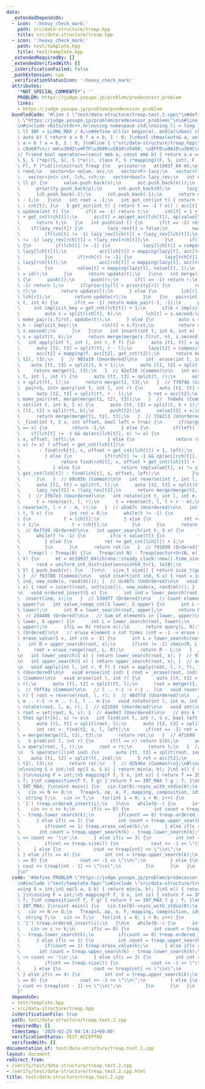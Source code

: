 ```yaml
---
data:
  _extendedDependsOn:
  - icon: ':heavy_check_mark:'
    path: src/data-structure/treap.hpp
    title: src/data-structure/treap.hpp
  - icon: ':heavy_check_mark:'
    path: test/template.hpp
    title: test/template.hpp
  _extendedRequiredBy: []
  _extendedVerifiedWith: []
  _isVerificationFailed: false
  _pathExtension: cpp
  _verificationStatusIcon: ':heavy_check_mark:'
  attributes:
    '*NOT_SPECIAL_COMMENTS*': ''
    PROBLEM: https://judge.yosupo.jp/problem/predecessor_problem
    links:
    - https://judge.yosupo.jp/problem/predecessor_problem
  bundledCode: "#line 1 \"test/data-structure/treap.test.2.cpp\"\n#define PROBLEM\
    \ \"https://judge.yosupo.jp/problem/predecessor_problem\"\n\n#line 1 \"test/template.hpp\"\
    \n#include <bits/stdc++.h>\nusing namespace std;\nusing ll = long long;\nconst\
    \ ll INF = LLONG_MAX / 4;\n#define all(a) begin(a), end(a)\nbool chmin(auto& a,\
    \ auto b) { return a > b ? a = b, 1 : 0; }\nbool chmax(auto& a, auto b) { return\
    \ a < b ? a = b, 1 : 0; }\n#line 1 \"src/data-structure/treap.hpp\"\n// base:\
    \ c8a607\n// mm\u3092\u4F7F\u3046\u5834\u5408, \u8FFD\u8A18\u304C\u5FC5\u8981\n\
    // friend bool operator==(const mm& a, const mm& b) { return a.x == b.x; }\ntemplate<class\
    \ S, S (*op)(S, S), S (*e)(), class F, S (*mapping)(F, S, int), F (*composition)(F,\
    \ F), F (*id)()>\nstruct Treap {\n   private:\n   mt19937_64 mt;\n   uniform_int_distribution<uint64_t>\
    \ rand;\n   vector<S> value, acc;\n   vector<F> lazy;\n   vector<ll> priority;\n\
    \   vector<int> cnt, lch, rch;\n   vector<bool> lazy_rev;\n   int new_node(S v,\
    \ ll p) {\n      value.push_back(v);\n      acc.push_back(e());\n      lazy.push_back(id());\n\
    \      priority.push_back(p);\n      cnt.push_back(0);\n      lazy_rev.push_back(false);\n\
    \      lch.push_back(-1);\n      rch.push_back(-1);\n      return value.size()\
    \ - 1;\n   }\n\n   int root = -1;\n   int get_cnt(int t) { return t == -1 ? 0\
    \ : cnt[t]; }\n   S get_acc(int t) { return t == -1 ? e() : acc[t]; }\n   int\
    \ update(int t) {\n      if(t == -1) return t;\n      cnt[t] = 1 + get_cnt(lch[t])\
    \ + get_cnt(rch[t]);\n      acc[t] = op(get_acc(lch[t]), op(value[t], get_acc(rch[t])));\n\
    \      return t;\n   }\n   int push(int t) {\n      if(t == -1) return t;\n  \
    \    if(lazy_rev[t]) {\n         lazy_rev[t] = false;\n         swap(lch[t], rch[t]);\n\
    \         if(lch[t] != -1) lazy_rev[lch[t]] = !lazy_rev[lch[t]];\n         if(rch[t]\
    \ != -1) lazy_rev[rch[t]] = !lazy_rev[rch[t]];\n      }\n      if(lazy[t] != id())\
    \ {\n         if(lch[t] != -1) {\n            lazy[lch[t]] = composition(lazy[t],\
    \ lazy[lch[t]]);\n            acc[lch[t]] = mapping(lazy[t], acc[lch[t]], get_cnt(lch[t]));\n\
    \         }\n         if(rch[t] != -1) {\n            lazy[rch[t]] = composition(lazy[t],\
    \ lazy[rch[t]]);\n            acc[rch[t]] = mapping(lazy[t], acc[rch[t]], get_cnt(rch[t]));\n\
    \         }\n         value[t] = mapping(lazy[t], value[t], 1);\n         lazy[t]\
    \ = id();\n      }\n      return update(t);\n   }\n\n   int merge(int l, int r)\
    \ {\n      push(l);\n      push(r);\n      if(l == -1) return r;\n      if(r ==\
    \ -1) return l;\n      if(priority[l] > priority[r]) {\n         rch[l] = merge(rch[l],\
    \ r);\n         return update(l);\n      } else {\n         lch[r] = merge(l,\
    \ lch[r]);\n         return update(r);\n      }\n   }\n   pair<int, int> split(int\
    \ t, int k) {\n      if(t == -1) return make_pair(-1, -1);\n      push(t);\n \
    \     int implicit_key = get_cnt(lch[t]) + 1;\n      if(k < implicit_key) {\n\
    \         auto s = split(lch[t], k);\n         lch[t] = s.second;\n         return\
    \ make_pair(s.first, update(t));\n      } else {\n         auto s = split(rch[t],\
    \ k - implicit_key);\n         rch[t] = s.first;\n         return make_pair(update(t),\
    \ s.second);\n      }\n   }\n\n   int insert(int t, int k, int n) {\n      auto\
    \ s = split(t, k);\n      return merge(merge(s.first, n), s.second);\n   }\n\n\
    \   int apply(int t, int l, int r, F f) {\n      auto [t1, tt] = split(t, l);\n\
    \      auto [t2, t3] = split(tt, r - l);\n      lazy[t2] = composition(f, lazy[t2]);\n\
    \      acc[t2] = mapping(f, acc[t2], get_cnt(t2));\n      return merge(merge(t1,\
    \ t2), t3);\n   }  // 905a19 (Unordered)\n\n   int _erase(int t, int k) {\n  \
    \    auto [tt, t3] = split(t, k + 1);\n      auto [t1, t2] = split(tt, k);\n \
    \     return merge(t1, t3);\n   }  // 92ef20 (Common)\n\n   int erase_range(int\
    \ t, int l, int r) {\n      auto [tt, t3] = split(t, r);\n      auto [t1, t2]\
    \ = split(tt, l);\n      return merge(t1, t3);\n   }  // 77074b (Common)\n\n \
    \  pair<S, int> query(int t, int l, int r) {\n      auto [t1, tt] = split(t, l);\n\
    \      auto [t2, t3] = split(tt, r - l);\n      S ret = acc[t2];\n      return\
    \ make_pair(ret, merge(merge(t1, t2), t3));\n   }  //  fe8e6c (Common)\n\n   int\
    \ set(int t, int k, S v) {\n      auto [tt, t3] = split(t, k + 1);\n      auto\
    \ [t1, t2] = split(tt, k);\n      push(t2);\n      value[t2] = v;\n      update(t2);\n\
    \      return merge(merge(t1, t2), t3);\n   }  // 31b211 (Unordered)\n\n   int\
    \ _find(int t, S x, int offset, bool left = true) {\n      if(op(get_acc(t), x)\
    \ == x) {\n         return -1;\n      } else {\n         if(left) {\n        \
    \    if(lch[t] != -1 && op(acc[lch[t]], x) != x) {\n               return find(lch[t],\
    \ x, offset, left);\n            } else {\n               return (op(value[t],\
    \ x) != x) ? offset + get_cnt(lch[t])\n                                      \
    \       : find(rch[t], x, offset + get_cnt(lch[t]) + 1, left);\n            }\n\
    \         } else {\n            if(rch[t] != -1 && op(acc[rch[t]], x) != x) {\n\
    \               return find(rch[t], x, offset + get_cnt(lch[t]) + 1, left);\n\
    \            } else {\n               return (op(value[t], x) != x) ? offset +\
    \ get_cnt(lch[t]) : find(lch[t], x, offset, left);\n            }\n         }\n\
    \      }\n   }  // b0c65b (Common)\n\n   int reverse(int t, int l, int r) {\n\
    \      auto [t1, tt] = split(t, l);\n      auto [t2, t3] = split(tt, r - l);\n\
    \      lazy_rev[t2] = !lazy_rev[t2];\n      return merge(merge(t1, t2), t3);\n\
    \   }  // 3f67e3 (Unordered)\n\n   int rotate(int t, int l, int m, int r) {\n\
    \      t = reverse(t, l, r);\n      t = reverse(t, l, l + r - m);\n      return\
    \ reverse(t, l + r - m, r);\n   }  // a5a67c (Unordered)\n\n   int lower_search(int\
    \ t, S x) {\n      int ret = 0;\n      while(t != -1) {\n         if(x <= value[t])\
    \ {\n            t = lch[t];\n         } else {\n            ret += get_cnt(lch[t])\
    \ + 1;\n            t = rch[t];\n         }\n      }\n      return ret;\n   }\
    \  // 0ef7d9 (Ordered)\n\n   int upper_search(int t, S x) {\n      int ret = 0;\n\
    \      while(t != -1) {\n         if(x < value[t]) {\n            t = lch[t];\n\
    \         } else {\n            ret += get_cnt(lch[t]) + 1;\n            t = rch[t];\n\
    \         }\n      }\n      return ret;\n   }  // f91898 (Ordered)\n\n   public:\n\
    \   Treap() : Treap(0) {}\n   Treap(int N) : Treap(vector<S>(N, e())) {}\n   Treap(vector<S>\
    \ V) {\n      mt = mt19937_64(chrono::steady_clock::now().time_since_epoch().count());\n\
    \      rand = uniform_int_distribution<uint64_t>(1, 1e18);\n      for(auto v :\
    \ V) { push_back(v); }\n   }\n\n   size_t size() { return size_t(get_cnt(root));\
    \ }  // f63788 (Common)\n\n   void insert(int ind, S x) { root = insert(root,\
    \ ind, new_node(x, rand(mt))); }  // dc467c (UnOrdered)\n\n   void push_back(S\
    \ x) { root = insert(root, int(size()), new_node(x, rand(mt))); }  // 7fa616 (Unordered)\n\
    \n   void ordered_insert(S x) {\n      int ind = lower_search(root, x);\n    \
    \  insert(ind, x);\n   }  // 539d77 (Ordered)\n\n   // Count elements in [lower,\
    \ upper)\n   int value_range_cnt(S lower, S upper) {\n      int L = lower_search(root,\
    \ lower);\n      int R = lower_search(root, upper);\n      return R - L;\n   }\
    \  // 2d4406 (Ordered)\n\n   // Sum of elements in [lower, upper)\n   S value_range_prod(S\
    \ lower, S upper) {\n      int L = lower_search(root, lower);\n      int R = lower_search(root,\
    \ upper);\n      if(L == R) return e();\n      return query(L, R);\n   }  // 27b9d4\
    \ (Ordered)\n\n   // erase element x cnt times (cnt = -1 -> erase all x)\n   int\
    \ erase_value(S x, int cnt = -1) {\n      int L = lower_search(root, x);\n   \
    \   int R = upper_search(root, x);\n      if(cnt != -1) chmin(R, L + cnt);\n \
    \     root = erase_range(root, L, R);\n      return R - L;\n   }  // 5c60fd (Ordered)\n\
    \n   int lower_search(S x) { return lower_search(root, x); }  // 9731cc (Ordered)\n\
    \n   int upper_search(S x) { return upper_search(root, x); }  // ac5aa0 (Ordered)\n\
    \n   void apply(int l, int r, F f) { root = apply(root, l, r, f); }  // 905a19\
    \ (Unordered)\n\n   void erase(int ind) { root = _erase(root, ind); }\n   // ff257f\
    \ (Common)\n\n   void erase(int l, int r) {\n      auto [tt, t3] = split(root,\
    \ r);\n      auto [t1, t2] = split(tt, l);\n      root = merge(t1, t3);\n   }\
    \  // f9ff4a (Common)\n\n   // l .. r-1 -> r-1 .. l\n   void reverse(int l, int\
    \ r) { root = reverse(root, l, r); }  // 40df7d (Unordered)\n\n   // l .. m-1,\
    \ m .. r-1 -> m .. r-1, l .. m-1\n   void rotate(int l, int m, int r) { root =\
    \ rotate(root, l, m, r); }  // e21b85 (Unordered)\n\n   void set(int k, S v) {\
    \ root = set(root, k, v); }  // 4ae943 (Unordered)\n\n   // min k \\in [l,r) such\
    \ that op(tr[k], x) != x\n   int find(int l, int r, S x, bool left = true) {\n\
    \      auto [t1, tt] = split(root, l);\n      auto [t2, t3] = split(tt, r - l);\n\
    \      int ret = _find(t2, x, l, left);\n      if(ret == -1) ret = r;\n      root\
    \ = merge(merge(t1, t2), t3);\n      return ret;\n   }  // 4f1699 (Common)\n\n\
    \   S prod(int l, int r) {\n      if(l == r) return S(0);\n      auto [t, rt]\
    \ = query(root, l, r);\n      root = rt;\n      return t;\n   }  // c46ac4 (Common)\n\
    \n   S operator[](int ind) {\n      auto [tt, t3] = split(root, ind + 1);\n  \
    \    auto [t1, t2] = split(tt, ind);\n      S ret = acc[t2];\n      root = merge(merge(t1,\
    \ t2), t3);\n      return ret;\n   }  // d2546e (Common)\n};\n#line 5 \"test/data-structure/treap.test.2.cpp\"\
    \n\nusing S = int;\nS op(S a, S b) { return min(a, b); }\nS e() { return INT_MAX;\
    \ }\n\nusing F = int;\nS mapping(F f, S x, int sz) { return f == INT_MAX ? x :\
    \ f; }\nF composition(F f, F g) { return f == INT_MAX ? g : f; }\nF id() { return\
    \ INT_MAX; }\n\nint main() {\n   cin.tie(0)->sync_with_stdio(0);\n   int N, Q;\n\
    \   cin >> N >> Q;\n   Treap<S, op, e, F, mapping, composition, id> treap;\n \
    \  string T;\n   cin >> T;\n   for(int i = 0; i < N; i++) {\n      if(T[i] ==\
    \ '1') treap.ordered_insert(i);\n   }\n\n   while(Q--) {\n      int c, k;\n  \
    \    cin >> c >> k;\n      if(c == 0) {\n         int count = treap.upper_search(k)\
    \ - treap.lower_search(k);\n         if(count == 0) treap.ordered_insert(k);\n\
    \      } else if(c == 1) {\n         int count = treap.upper_search(k) - treap.lower_search(k);\n\
    \         if(count == 1) treap.erase_value(k);\n      } else if(c == 2) {\n  \
    \       int count = treap.upper_search(k) - treap.lower_search(k);\n         cout\
    \ << count << '\\n';\n      } else if(c == 3) {\n         int cnt = treap.lower_search(k);\n\
    \         if(cnt == treap.size()) {\n            cout << -1 << \"\\n\";\n    \
    \     } else {\n            cout << treap[cnt] << \"\\n\";\n         }\n     \
    \ } else if(c == 4) {\n         int cnt = treap.upper_search(k);\n         if(cnt\
    \ == 0) {\n            cout << -1 << \"\\n\";\n         } else {\n           \
    \ cout << treap[cnt - 1] << \"\\n\";\n         }\n      }\n   }\n   return 0;\n\
    }\n"
  code: "#define PROBLEM \"https://judge.yosupo.jp/problem/predecessor_problem\"\n\
    \n#include \"test/template.hpp\"\n#include \"src/data-structure/treap.hpp\"\n\n\
    using S = int;\nS op(S a, S b) { return min(a, b); }\nS e() { return INT_MAX;\
    \ }\n\nusing F = int;\nS mapping(F f, S x, int sz) { return f == INT_MAX ? x :\
    \ f; }\nF composition(F f, F g) { return f == INT_MAX ? g : f; }\nF id() { return\
    \ INT_MAX; }\n\nint main() {\n   cin.tie(0)->sync_with_stdio(0);\n   int N, Q;\n\
    \   cin >> N >> Q;\n   Treap<S, op, e, F, mapping, composition, id> treap;\n \
    \  string T;\n   cin >> T;\n   for(int i = 0; i < N; i++) {\n      if(T[i] ==\
    \ '1') treap.ordered_insert(i);\n   }\n\n   while(Q--) {\n      int c, k;\n  \
    \    cin >> c >> k;\n      if(c == 0) {\n         int count = treap.upper_search(k)\
    \ - treap.lower_search(k);\n         if(count == 0) treap.ordered_insert(k);\n\
    \      } else if(c == 1) {\n         int count = treap.upper_search(k) - treap.lower_search(k);\n\
    \         if(count == 1) treap.erase_value(k);\n      } else if(c == 2) {\n  \
    \       int count = treap.upper_search(k) - treap.lower_search(k);\n         cout\
    \ << count << '\\n';\n      } else if(c == 3) {\n         int cnt = treap.lower_search(k);\n\
    \         if(cnt == treap.size()) {\n            cout << -1 << \"\\n\";\n    \
    \     } else {\n            cout << treap[cnt] << \"\\n\";\n         }\n     \
    \ } else if(c == 4) {\n         int cnt = treap.upper_search(k);\n         if(cnt\
    \ == 0) {\n            cout << -1 << \"\\n\";\n         } else {\n           \
    \ cout << treap[cnt - 1] << \"\\n\";\n         }\n      }\n   }\n   return 0;\n\
    }"
  dependsOn:
  - test/template.hpp
  - src/data-structure/treap.hpp
  isVerificationFile: true
  path: test/data-structure/treap.test.2.cpp
  requiredBy: []
  timestamp: '2025-02-25 04:14:11+09:00'
  verificationStatus: TEST_ACCEPTED
  verifiedWith: []
documentation_of: test/data-structure/treap.test.2.cpp
layout: document
redirect_from:
- /verify/test/data-structure/treap.test.2.cpp
- /verify/test/data-structure/treap.test.2.cpp.html
title: test/data-structure/treap.test.2.cpp
---
```

